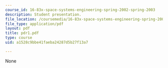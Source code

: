 ```yaml
---
course_id: 16-83x-space-systems-engineering-spring-2002-spring-2003
description: Student presentation.
file_location: /coursemedia/16-83x-space-systems-engineering-spring-2002-spring-2003/a1528c9bbe41faeba24287d5b27f13a7_pdr1.pdf
file_type: application/pdf
layout: pdf
title: pdr1.pdf
type: course
uid: a1528c9bbe41faeba24287d5b27f13a7

---
```

None